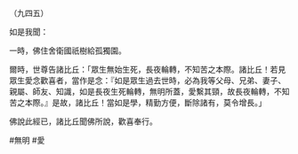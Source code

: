 （九四五）

如是我聞：

一時，佛住舍衛國祇樹給孤獨園。

爾時，世尊告諸比丘：「眾生無始生死，長夜輪轉，不知苦之本際。諸比丘！若見眾生愛念歡喜者，當作是念：『如是眾生過去世時，必為我等父母、兄弟、妻子、親屬、師友、知識，如是長夜生死輪轉，無明所蓋，愛繫其頸，故長夜輪轉，不知苦之本際。』是故，諸比丘！當如是學，精勤方便，斷除諸有，莫令增長。」

佛說此經已，諸比丘聞佛所說，歡喜奉行。



#無明
#愛

